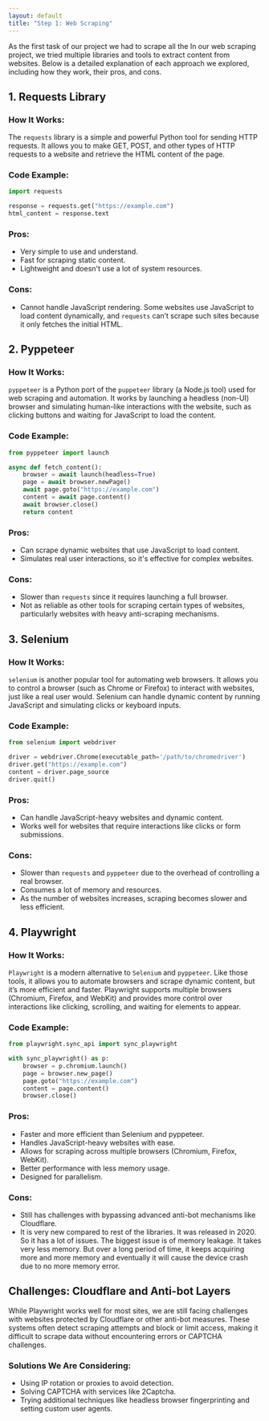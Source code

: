 ```yaml
---
layout: default
title: "Step 1: Web Scraping"
---
```


As the first task of our project we had to scrape all the 
In our web scraping project, we tried multiple libraries and tools to extract content from websites. Below is a detailed explanation of each approach we explored, including how they work, their pros, and cons.

## 1. Requests Library

### How It Works:
The `requests` library is a simple and powerful Python tool for sending HTTP requests. It allows you to make GET, POST, and other types of HTTP requests to a website and retrieve the HTML content of the page.

### Code Example:
```python
import requests

response = requests.get("https://example.com")
html_content = response.text
```

### Pros:
- Very simple to use and understand.
- Fast for scraping static content.
- Lightweight and doesn't use a lot of system resources.

### Cons:
- Cannot handle JavaScript rendering. Some websites use JavaScript to load content dynamically, and `requests` can’t scrape such sites because it only fetches the initial HTML.

## 2. Pyppeteer

### How It Works:
`pyppeteer` is a Python port of the `puppeteer` library (a Node.js tool) used for web scraping and automation. It works by launching a headless (non-UI) browser and simulating human-like interactions with the website, such as clicking buttons and waiting for JavaScript to load the content.

### Code Example:
```python
from pyppeteer import launch

async def fetch_content():
    browser = await launch(headless=True)
    page = await browser.newPage()
    await page.goto("https://example.com")
    content = await page.content()
    await browser.close()
    return content
```

### Pros:
- Can scrape dynamic websites that use JavaScript to load content.
- Simulates real user interactions, so it's effective for complex websites.

### Cons:
- Slower than `requests` since it requires launching a full browser.
- Not as reliable as other tools for scraping certain types of websites, particularly websites with heavy anti-scraping mechanisms.

## 3. Selenium

### How It Works:
`selenium` is another popular tool for automating web browsers. It allows you to control a browser (such as Chrome or Firefox) to interact with websites, just like a real user would. Selenium can handle dynamic content by running JavaScript and simulating clicks or keyboard inputs.

### Code Example:
```python
from selenium import webdriver

driver = webdriver.Chrome(executable_path='/path/to/chromedriver')
driver.get("https://example.com")
content = driver.page_source
driver.quit()
```

### Pros:
- Can handle JavaScript-heavy websites and dynamic content.
- Works well for websites that require interactions like clicks or form submissions.

### Cons:
- Slower than `requests` and `pyppeteer` due to the overhead of controlling a real browser.
- Consumes a lot of memory and resources.
- As the number of websites increases, scraping becomes slower and less efficient.

## 4. Playwright

### How It Works:
`Playwright` is a modern alternative to `Selenium` and `pyppeteer`. Like those tools, it allows you to automate browsers and scrape dynamic content, but it’s more efficient and faster. Playwright supports multiple browsers (Chromium, Firefox, and WebKit) and provides more control over interactions like clicking, scrolling, and waiting for elements to appear.

### Code Example:
```python
from playwright.sync_api import sync_playwright

with sync_playwright() as p:
    browser = p.chromium.launch()
    page = browser.new_page()
    page.goto("https://example.com")
    content = page.content()
    browser.close()
```

### Pros:
- Faster and more efficient than Selenium and pyppeteer.
- Handles JavaScript-heavy websites with ease.
- Allows for scraping across multiple browsers (Chromium, Firefox, WebKit).
- Better performance with less memory usage.
- Designed for parallelism.

### Cons:
- Still has challenges with bypassing advanced anti-bot mechanisms like Cloudflare.
- It is very new compared to rest of the libraries. It was released in 2020. So it has a lot of issues. The biggest issue is of memory leakage. It takes very less memory. But over a long period of time, it keeps acquiring more and more memory and eventually it will cause the device crash due to no more memory error.

## Challenges: Cloudflare and Anti-bot Layers

While Playwright works well for most sites, we are still facing challenges with websites protected by Cloudflare or other anti-bot measures. These systems often detect scraping attempts and block or limit access, making it difficult to scrape data without encountering errors or CAPTCHA challenges.

### Solutions We Are Considering:
- Using IP rotation or proxies to avoid detection.
- Solving CAPTCHA with services like 2Captcha.
- Trying additional techniques like headless browser fingerprinting and setting custom user agents.

